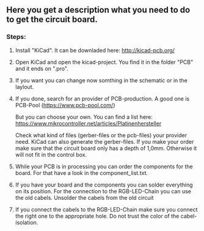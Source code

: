## Here you get a description what you need to do to get the circuit board.

### Steps:
1.	Install "KiCad". It can be downladed here: http://kicad-pcb.org/
2.	Open KiCad and open the kicad-project. You find it in the folder "PCB" and it ends on ".pro".
3.	If you want you can change now somthing in the schematic or in the laylout.
4.	If you done, search for an provider of PCB-production. A good one is PCB-Pool (https://www.pcb-pool.com/)

	But you can choose your own. You can find a list here: https://www.mikrocontroller.net/articles/Platinenhersteller
	
	Check what kind of files (gerber-files or the pcb-files) your provider need. KiCad can also generate the gerber-files.
	If you make your order make sure that the circuit  board only has a depth of 1,0mm. Otherwise it will not fit in the control box.
5.	While your PCB is in processing you can order the components for the board. For that have a look in the component_list.txt.
6.	If you have your board and the components you can solder everything on its position.
	For the connection to the RGB-LED-Chain you can use the old cabels. Unsolder the cabels from the old circuit 
7.	If you connect the cabels to the RGB-LED-Chain make sure you connect the right one to the appropriate hole.
	Do not trust the color of the cabel-isolation.
